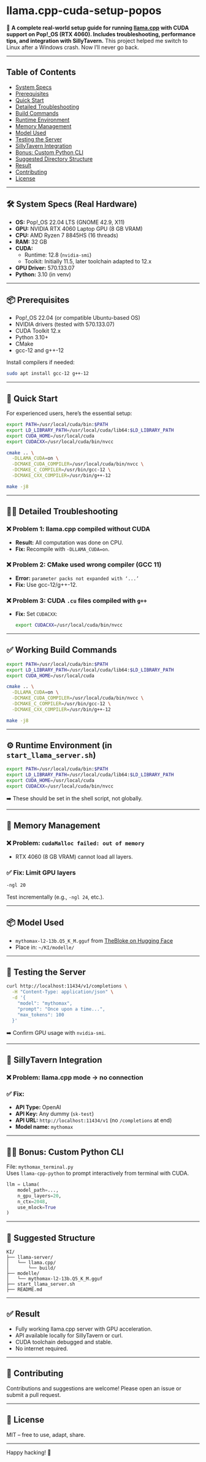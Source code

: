 # llama.cpp-cuda-setup-popos

🦠 **A complete real-world setup guide for running [llama.cpp](https://github.com/ggerganov/llama.cpp) with CUDA support on Pop!_OS (RTX 4060). Includes troubleshooting, performance tips, and integration with SillyTavern.**
This project helped me switch to Linux after a Windows crash. Now I’ll never go back.


---

## Table of Contents

- [System Specs](#-system-specs-real-hardware)
- [Prerequisites](#-prerequisites)
- [Quick Start](#-quick-start)
- [Detailed Troubleshooting](#-detailed-troubleshooting)
- [Build Commands](#-working-build-commands)
- [Runtime Environment](#-runtime-environment-in-start_llama_serversh)
- [Memory Management](#-memory-management)
- [Model Used](#-model-used)
- [Testing the Server](#-testing-the-server)
- [SillyTavern Integration](#-sillytavern-integration)
- [Bonus: Custom Python CLI](#-bonus-custom-python-cli)
- [Suggested Directory Structure](#-suggested-structure)
- [Result](#-result)
- [Contributing](#-contributing)
- [License](#-license)

---

## 🛠️ System Specs (Real Hardware)

- **OS:** Pop!_OS 22.04 LTS (GNOME 42.9, X11)
- **GPU:** NVIDIA RTX 4060 Laptop GPU (8 GB VRAM)
- **CPU:** AMD Ryzen 7 8845HS (16 threads)
- **RAM:** 32 GB
- **CUDA:**
  - Runtime: 12.8 (`nvidia-smi`)
  - Toolkit: Initially 11.5, later toolchain adapted to 12.x
- **GPU Driver:** 570.133.07
- **Python:** 3.10 (in venv)

---

## 📦 Prerequisites

- Pop!_OS 22.04 (or compatible Ubuntu-based OS)
- NVIDIA drivers (tested with 570.133.07)
- CUDA Toolkit 12.x
- Python 3.10+
- CMake
- gcc-12 and g++-12

Install compilers if needed:
```bash
sudo apt install gcc-12 g++-12
```

---

## 🚀 Quick Start

For experienced users, here’s the essential setup:

```bash
export PATH=/usr/local/cuda/bin:$PATH
export LD_LIBRARY_PATH=/usr/local/cuda/lib64:$LD_LIBRARY_PATH
export CUDA_HOME=/usr/local/cuda
export CUDACXX=/usr/local/cuda/bin/nvcc

cmake .. \
  -DLLAMA_CUDA=on \
  -DCMAKE_CUDA_COMPILER=/usr/local/cuda/bin/nvcc \
  -DCMAKE_C_COMPILER=/usr/bin/gcc-12 \
  -DCMAKE_CXX_COMPILER=/usr/bin/g++-12

make -j8
```

---

## 🧑‍🔧 Detailed Troubleshooting

### ❌ Problem 1: llama.cpp compiled without CUDA
- **Result:** All computation was done on CPU.
- **Fix:** Recompile with `-DLLAMA_CUDA=on`.

### ❌ Problem 2: CMake used wrong compiler (GCC 11)
- **Error:** `parameter packs not expanded with ‘...’`
- **Fix:** Use gcc-12/g++-12.

### ❌ Problem 3: CUDA `.cu` files compiled with `g++`
- **Fix:** Set `CUDACXX`:
  ```bash
  export CUDACXX=/usr/local/cuda/bin/nvcc
  ```

---

## ✅ Working Build Commands

```bash
export PATH=/usr/local/cuda/bin:$PATH
export LD_LIBRARY_PATH=/usr/local/cuda/lib64:$LD_LIBRARY_PATH
export CUDA_HOME=/usr/local/cuda

cmake .. \
  -DLLAMA_CUDA=on \
  -DCMAKE_CUDA_COMPILER=/usr/local/cuda/bin/nvcc \
  -DCMAKE_C_COMPILER=/usr/bin/gcc-12 \
  -DCMAKE_CXX_COMPILER=/usr/bin/g++-12

make -j8
```

---

## ⚙️ Runtime Environment (in `start_llama_server.sh`)

```bash
export PATH=/usr/local/cuda/bin:$PATH
export LD_LIBRARY_PATH=/usr/local/cuda/lib64:$LD_LIBRARY_PATH
export CUDA_HOME=/usr/local/cuda
export CUDACXX=/usr/local/cuda/bin/nvcc
```
➡️ These should be set in the shell script, not globally.

---

## 🧠 Memory Management

### ❌ Problem: `cudaMalloc failed: out of memory`
- RTX 4060 (8 GB VRAM) cannot load all layers.

### ✅ Fix: Limit GPU layers
```bash
-ngl 20
```
Test incrementally (e.g., `-ngl 24`, etc.).

---

## 📦 Model Used

- `mythomax-l2-13b.Q5_K_M.gguf` from [TheBloke on Hugging Face](https://huggingface.co/TheBloke)
- Place in: `~/KI/modelle/`

---

## 🧪 Testing the Server

```bash
curl http://localhost:11434/v1/completions \
  -H "Content-Type: application/json" \
  -d '{
    "model": "mythomax",
    "prompt": "Once upon a time...",
    "max_tokens": 100
  }'
```
➡️ Confirm GPU usage with `nvidia-smi`.

---

## 💬 SillyTavern Integration

### ❌ Problem: llama.cpp mode → no connection

### ✅ Fix:
- **API Type:** OpenAI
- **API Key:** Any dummy (`sk-test`)
- **API URL:** `http://localhost:11434/v1` (no `/completions` at end)
- **Model name:** `mythomax`

---

## 🧑‍💻 Bonus: Custom Python CLI

File: `mythomax_terminal.py`  
Uses `llama-cpp-python` to prompt interactively from terminal with CUDA.

```python
llm = Llama(
    model_path=...,
    n_gpu_layers=20,
    n_ctx=2048,
    use_mlock=True
)
```

---

## 📁 Suggested Structure

```
KI/
├── llama-server/
│   └── llama.cpp/
│       └── build/
├── modelle/
│   └── mythomax-l2-13b.Q5_K_M.gguf
├── start_llama_server.sh
├── README.md
```

---

## ✅ Result

- Fully working llama.cpp server with GPU acceleration.
- API available locally for SillyTavern or curl.
- CUDA toolchain debugged and stable.
- No internet required.

---

## 🤝 Contributing

Contributions and suggestions are welcome! Please open an issue or submit a pull request.

---

## 📄 License

MIT – free to use, adapt, share.

---

Happy hacking! 🦠
